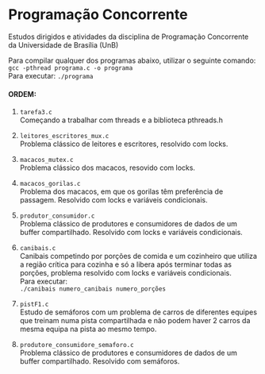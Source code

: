 # Programação Concorrente

Estudos dirigidos e atividades da disciplina de Programação Concorrente da Universidade de Brasília (UnB)

Para compilar qualquer dos programas abaixo, utilizar o seguinte comando: <br>
```gcc -pthread programa.c -o programa``` <br>
Para executar: ```./programa```

#### ORDEM:

1. ```tarefa3.c``` <br>
Começando a trabalhar com threads e a biblioteca pthreads.h

2. ```leitores_escritores_mux.c``` <br>
Problema clássico de leitores e escritores, resolvido com locks.

3. ```macacos_mutex.c``` <br>
Problema clássico dos macacos, resovido com locks.

4. ```macacos_gorilas.c``` <br>
Problema dos macacos, em que os gorilas têm preferência de passagem. Resolvido com locks e variáveis condicionais.

5. ```produtor_consumidor.c``` <br>
Problema clássico de produtores e consumidores de dados de um buffer compartilhado. Resolvido com locks e variáveis condicionais.

6. ```canibais.c``` <br>
Canibais competindo por porções de comida e um cozinheiro que utiliza a região crítica para cozinha e só a libera após terminar todas as porções, problema resolvido com locks e variáveis condicionais. <br>
Para executar: <br>
```./canibais numero_canibais numero_porções```

7. ```pistF1.c``` <br>
Estudo de semáforos com um problema de carros de diferentes equipes que treinam numa pista compartilhada e não podem haver 2 carros da mesma equipa na pista ao mesmo tempo.

8. ```produtore_consumidore_semaforo.c``` <br>
Problema clássico de produtores e consumidores de dados de um buffer compartilhado. Resolvido com semáforos.
